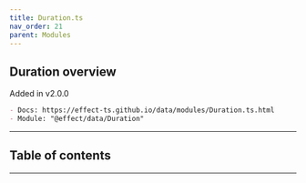 ```yaml
---
title: Duration.ts
nav_order: 21
parent: Modules
---
```


## Duration overview

Added in v2.0.0

```md
- Docs: https://effect-ts.github.io/data/modules/Duration.ts.html
- Module: "@effect/data/Duration"
```

---

<h2 class="text-delta">Table of contents</h2>

---
